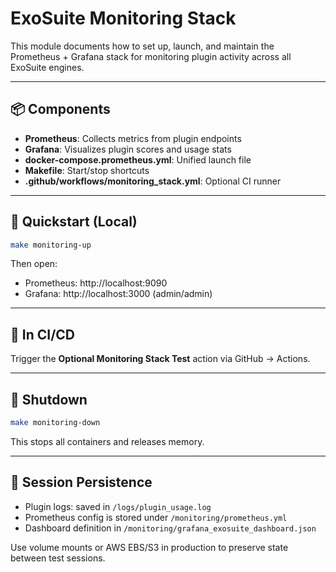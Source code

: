 # ExoSuite Monitoring Stack

This module documents how to set up, launch, and maintain the Prometheus + Grafana stack for monitoring plugin activity across all ExoSuite engines.

---

## 📦 Components

- **Prometheus**: Collects metrics from plugin endpoints
- **Grafana**: Visualizes plugin scores and usage stats
- **docker-compose.prometheus.yml**: Unified launch file
- **Makefile**: Start/stop shortcuts
- **.github/workflows/monitoring_stack.yml**: Optional CI runner

---

## 🚀 Quickstart (Local)

```bash
make monitoring-up
```

Then open:
- Prometheus: http://localhost:9090
- Grafana: http://localhost:3000 (admin/admin)

---

## 🧪 In CI/CD

Trigger the **Optional Monitoring Stack Test** action via GitHub → Actions.

---

## 🛑 Shutdown

```bash
make monitoring-down
```

This stops all containers and releases memory.

---

## 💾 Session Persistence

- Plugin logs: saved in `/logs/plugin_usage.log`
- Prometheus config is stored under `/monitoring/prometheus.yml`
- Dashboard definition in `/monitoring/grafana_exosuite_dashboard.json`

Use volume mounts or AWS EBS/S3 in production to preserve state between test sessions.